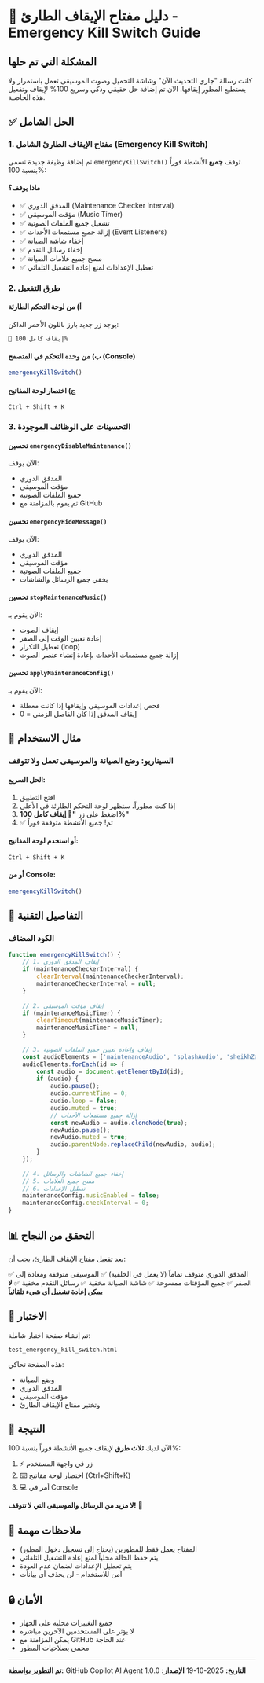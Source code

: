 # 🛑 دليل مفتاح الإيقاف الطارئ - Emergency Kill Switch Guide

## المشكلة التي تم حلها
كانت رسالة "جاري التحديث الآن" وشاشة التحميل وصوت الموسيقى تعمل باستمرار ولا يستطيع المطور إيقافها. الآن تم إضافة حل حقيقي وذكي وسريع 100% لإيقاف وتفعيل هذه الخاصية.

## ✅ الحل الشامل

### 1. مفتاح الإيقاف الطارئ الشامل (Emergency Kill Switch)

تم إضافة وظيفة جديدة تسمى `emergencyKillSwitch()` توقف **جميع** الأنشطة فوراً بنسبة 100%:

#### ماذا يوقف؟
- ✅ المدقق الدوري (Maintenance Checker Interval)
- ✅ مؤقت الموسيقى (Music Timer)
- ✅ تشغيل جميع الملفات الصوتية
- ✅ إزالة جميع مستمعات الأحداث (Event Listeners)
- ✅ إخفاء شاشة الصيانة
- ✅ إخفاء رسائل التقدم
- ✅ مسح جميع علامات الصيانة
- ✅ تعطيل الإعدادات لمنع إعادة التشغيل التلقائي

### 2. طرق التفعيل

#### أ) من لوحة التحكم الطارئة
يوجد زر جديد بارز باللون الأحمر الداكن:
```
🛑 إيقاف كامل 100%
```

#### ب) من وحدة التحكم في المتصفح (Console)
```javascript
emergencyKillSwitch()
```

#### ج) اختصار لوحة المفاتيح
```
Ctrl + Shift + K
```

### 3. التحسينات على الوظائف الموجودة

#### تحسين `emergencyDisableMaintenance()`
الآن يوقف:
- المدقق الدوري
- مؤقت الموسيقى
- جميع الملفات الصوتية
- ثم يقوم بالمزامنة مع GitHub

#### تحسين `emergencyHideMessage()`
الآن يوقف:
- المدقق الدوري
- مؤقت الموسيقى
- جميع الملفات الصوتية
- يخفي جميع الرسائل والشاشات

#### تحسين `stopMaintenanceMusic()`
الآن يقوم بـ:
- إيقاف الصوت
- إعادة تعيين الوقت إلى الصفر
- تعطيل التكرار (loop)
- إزالة جميع مستمعات الأحداث بإعادة إنشاء عنصر الصوت

#### تحسين `applyMaintenanceConfig()`
الآن يقوم بـ:
- فحص إعدادات الموسيقى وإيقافها إذا كانت معطلة
- إيقاف المدقق إذا كان الفاصل الزمني = 0

## 🎯 مثال الاستخدام

### السيناريو: وضع الصيانة والموسيقى تعمل ولا تتوقف

#### الحل السريع:
1. افتح التطبيق
2. إذا كنت مطوراً، ستظهر لوحة التحكم الطارئة في الأعلى
3. اضغط على زر **"🛑 إيقاف كامل 100%"**
4. ✅ تم! جميع الأنشطة متوقفة فوراً

#### أو استخدم لوحة المفاتيح:
```
Ctrl + Shift + K
```

#### أو من Console:
```javascript
emergencyKillSwitch()
```

## 🔧 التفاصيل التقنية

### الكود المضاف

```javascript
function emergencyKillSwitch() {
    // 1. إيقاف المدقق الدوري
    if (maintenanceCheckerInterval) {
        clearInterval(maintenanceCheckerInterval);
        maintenanceCheckerInterval = null;
    }
    
    // 2. إيقاف مؤقت الموسيقى
    if (maintenanceMusicTimer) {
        clearTimeout(maintenanceMusicTimer);
        maintenanceMusicTimer = null;
    }
    
    // 3. إيقاف وإعادة تعيين جميع الملفات الصوتية
    const audioElements = ['maintenanceAudio', 'splashAudio', 'sheikhZayedAudio'];
    audioElements.forEach(id => {
        const audio = document.getElementById(id);
        if (audio) {
            audio.pause();
            audio.currentTime = 0;
            audio.loop = false;
            audio.muted = true;
            // إزالة جميع مستمعات الأحداث
            const newAudio = audio.cloneNode(true);
            newAudio.pause();
            newAudio.muted = true;
            audio.parentNode.replaceChild(newAudio, audio);
        }
    });
    
    // 4. إخفاء جميع الشاشات والرسائل
    // 5. مسح جميع العلامات
    // 6. تعطيل الإعدادات
    maintenanceConfig.musicEnabled = false;
    maintenanceConfig.checkInterval = 0;
}
```

## 📊 التحقق من النجاح

بعد تفعيل مفتاح الإيقاف الطارئ، يجب أن:

✅ المدقق الدوري متوقف تماماً (لا يعمل في الخلفية)
✅ الموسيقى متوقفة ومعادة إلى الصفر
✅ جميع المؤقتات ممسوحة
✅ شاشة الصيانة مخفية
✅ رسائل التقدم مخفية
✅ **لا يمكن إعادة تشغيل أي شيء تلقائياً**

## 🧪 الاختبار

تم إنشاء صفحة اختبار شاملة:
```
test_emergency_kill_switch.html
```

هذه الصفحة تحاكي:
- وضع الصيانة
- المدقق الدوري
- مؤقت الموسيقى
- وتختبر مفتاح الإيقاف الطارئ

## 🎉 النتيجة

الآن لديك **ثلاث طرق** لإيقاف جميع الأنشطة فوراً بنسبة 100%:

1. ⚡ زر في واجهة المستخدم
2. ⌨️ اختصار لوحة مفاتيح (Ctrl+Shift+K)
3. 💻 أمر في Console

**لا مزيد من الرسائل والموسيقى التي لا تتوقف!** 🎉

## 📝 ملاحظات مهمة

- المفتاح يعمل فقط للمطورين (يحتاج إلى تسجيل دخول المطور)
- يتم حفظ الحالة محلياً لمنع إعادة التشغيل التلقائي
- يتم تعطيل الإعدادات لضمان عدم العودة
- آمن للاستخدام - لن يحذف أي بيانات

## 🔒 الأمان

- جميع التغييرات محلية على الجهاز
- لا يؤثر على المستخدمين الآخرين مباشرة
- يمكن المزامنة مع GitHub عند الحاجة
- محمي بصلاحيات المطور

---

**تم التطوير بواسطة:** GitHub Copilot AI Agent
**التاريخ:** 2025-10-19
**الإصدار:** 1.0.0
